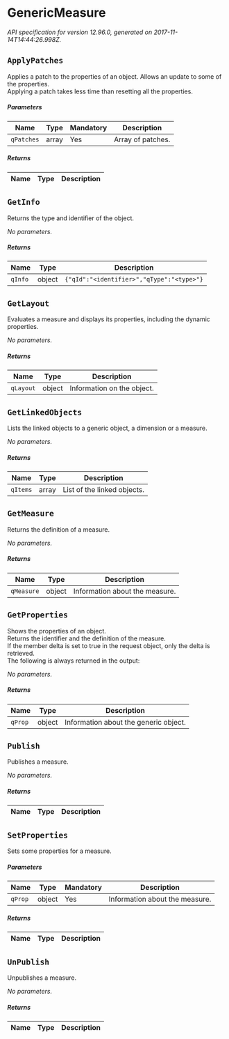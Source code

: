 
<!-- markdownlint-disable -->
# GenericMeasure

_API specification for version 12.96.0, generated on 2017-11-14T14:44:26.998Z._

## `ApplyPatches`

Applies a patch to the properties of an object. Allows an update to some of the properties.<br>Applying a patch takes less time than resetting all the properties.

##### Parameters

| Name | Type | Mandatory | Description |
| ---- | ---- | --------- | ----------- |
| `qPatches` | array | Yes | Array of patches. |

##### Returns

| Name | Type | Description |
| ---- | ---- | ----------- |


## `GetInfo`

Returns the type and identifier of the object.

_No parameters._

##### Returns

| Name | Type | Description |
| ---- | ---- | ----------- |
| `qInfo` | object | `{"qId":"<identifier>","qType":"<type>"}` |

## `GetLayout`

Evaluates a measure and displays its properties, including the dynamic properties.

_No parameters._

##### Returns

| Name | Type | Description |
| ---- | ---- | ----------- |
| `qLayout` | object | Information on the object. |

## `GetLinkedObjects`

Lists the linked objects to a generic object, a dimension or a measure.

_No parameters._

##### Returns

| Name | Type | Description |
| ---- | ---- | ----------- |
| `qItems` | array | List of the linked objects. |

## `GetMeasure`

Returns the definition of a measure.

_No parameters._

##### Returns

| Name | Type | Description |
| ---- | ---- | ----------- |
| `qMeasure` | object | Information about the measure. |

## `GetProperties`

Shows the properties of an object.<br>Returns the identifier and the definition of the measure.<br>If the member delta is set to true in the request object, only the delta is retrieved.<br>The following is always returned in the output:

_No parameters._

##### Returns

| Name | Type | Description |
| ---- | ---- | ----------- |
| `qProp` | object | Information about the generic object. |

## `Publish`

Publishes a measure.

_No parameters._

##### Returns

| Name | Type | Description |
| ---- | ---- | ----------- |


## `SetProperties`

Sets some properties for a measure.

##### Parameters

| Name | Type | Mandatory | Description |
| ---- | ---- | --------- | ----------- |
| `qProp` | object | Yes | Information about the measure. |

##### Returns

| Name | Type | Description |
| ---- | ---- | ----------- |


## `UnPublish`

Unpublishes a measure.

_No parameters._

##### Returns

| Name | Type | Description |
| ---- | ---- | ----------- |

